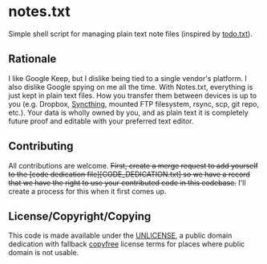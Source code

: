 # notes.txt

Simple shell script for managing plain text note files (inspired by
[todo.txt](https://github.com/todotxt/todo.txt-cli)).

## Rationale

I like Google Keep, but I dislike being tied to a single vendor's platform. I
also dislike Google spying on me all the time. With Notes.txt, everything is
just kept in plain text files. How you transfer them between devices is up to
you (e.g. Dropbox, [Syncthing](https://syncthing.net/), mounted FTP filesystem,
rsync, scp, git repo, etc.). Your data is wholly owned by you, and as plain
text it is completely future proof and editable with your preferred text
editor.

## Contributing

All contributions are welcome. <del>First, create a merge request to add
yourself to the [code dedication file][CODE_DEDICATION.txt] so we have a record
that we have the right to use your contributed code in this codebase.</del>
I'll create a process for this when it first comes up.

## License/Copyright/Copying

This code is made available under the [UNLICENSE](https://unlicense.org/), a
public domain dedication with fallback [copyfree](http://copyfree.org/) license
terms for places where public domain is not usable.



